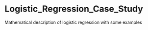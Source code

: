 # Logistic_Regression_Case_Study
Mathematical description of logistic regression with some examples

